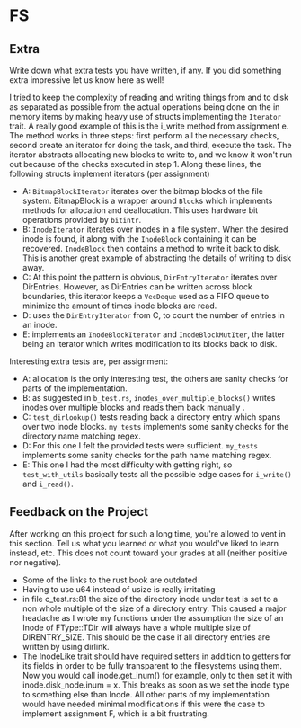 # FS

## Extra

Write down what extra tests you have written, if any. If you did something extra impressive let us know here as well!

I tried to keep the complexity of reading and writing things from and to disk as separated as possible from the actual operations being done on the in memory items by making heavy use of structs implementing the `Iterator` trait. A really good example of this is the i_write method from assignment e. The method works in three steps: first perform all the necessary checks, second create an iterator for doing the task, and third, execute the task. The iterator abstracts allocating new blocks to write to, and we know it won't run out because of the checks executed in step 1.
Along these lines, the following structs implement iterators (per assignment)
- A: `BitmapBlockIterator` iterates over the bitmap blocks of the file system. BitmapBlock is a wrapper around `Block`s which implements methods for allocation and deallocation. This uses hardware bit operations provided by `bitintr`.
- B: `InodeIterator` iterates over inodes in a file system. When the desired inode is found, it along with the `InodeBlock` containing it can be recovered. `InodeBlock` then contains a method to write it back to disk. This is another great example of abstracting the details of writing to disk away.
- C: At this point the pattern is obvious, `DirEntryIterator` iterates over DirEntries. However, as DirEntries can be written across block boundaries, this iterator keeps a `VecDeque` used as a FIFO queue to minimize the amount of times inode blocks are read. 
- D: uses the `DirEntryIterator` from C, to count the number of entries in an inode.
- E: implements an `InodeBlockIterator` and `InodeBlockMutIter`, the latter being an iterator which writes modification to its blocks back to disk.

Interesting extra tests are, per assignment:
- A: allocation is the only interesting test, the others are sanity checks for parts of the implementation.
- B: as suggested in `b_test.rs`, `inodes_over_multiple_blocks()` writes inodes over multiple blocks and reads them back manually .
- C: `test_dirlookup()` tests reading back a directory entry which spans over two inode blocks. `my_tests` implements some sanity checks for the directory name matching regex.
- D: For this one I felt the provided tests were sufficient. `my_tests` implements some sanity checks for the path name matching regex.
- E: This one I had the most difficulty with getting right, so `test_with_utils` basically tests all the possible edge cases for `i_write()` and `i_read()`.

## Feedback on the Project 

After working on this project for such a long time, you're allowed to vent in this
section. Tell us what you learned or what you would've liked to learn instead,
etc. This does not count toward your grades at all (neither positive nor negative).

- Some of the links to the rust book are outdated
- Having to use u64 instead of usize is really irritating
- in file c_test.rs:81 the size of the directory inode under test is set to a non whole multiple of the size of a directory entry. This caused a major headache as I wrote my functions under the assumption the size of an Inode of FType::TDir will always have a whole multiple size of DIRENTRY_SIZE. This should be the case if all directory entries are written by using dirlink.
- The InodeLike trait should have required setters in addition to getters for its fields in order to be fully transparent to the filesystems using them. Now you would call inode.get_inum() for example, only to then set it with inode.disk_node.inum = x. This breaks as soon as we set the inode type to something else than Inode. All other parts of my implementation would have needed minimal modifications if this were the case to implement assignment F, which is a bit frustrating.

